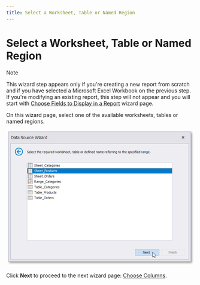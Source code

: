 ```yaml
---
title: Select a Worksheet, Table or Named Region
---
```

# Select a Worksheet, Table or Named Region
> [!NOTE]
> This wizard step appears only if you're creating a new report from scratch and if you have selected a Microsoft Excel Workbook on the previous step. If you're modifying an existing report, this step will not appear and you will start with [Choose Fields to Display in a Report](../choose-fields-to-display-in-a-report.md) wizard page.

On this wizard page, select one of the available worksheets, tables or named regions.

![eurd-win-exceldatasource_choosingtablesheetrange](../../../../../../../images/eurd-win-exceldatasource_choosingtablesheetrange.png)

Click **Next** to proceed to the next wizard page: [Choose Columns](choose-columns.md).